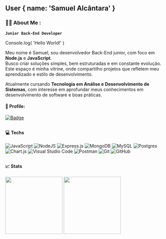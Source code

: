 ## User { name: 'Samuel Alcântara' }

### 👨‍💻 About Me :

**`Junior Back-End Developer`**

Console.log( 'Hello World!' )

<!-- Meu nome é Samuel Ramos, tenho 20 anos. Formado no Ensino Médio pelo Instituto Federal do Maranhão (IFMA), integrado ao curso técnico em Automação Industrial. Iniciei minha trajetória como Back-End Developer por meio do Programa Trilhas Inova, uma iniciativa realizada em parceria entre o Inova Maranhão, SECTI e FAPEMA.

Atualmente, estou cursando o tecnólogo em Análise e Desenvolvimento de Sistemas pela Unifacimp Wyden, com foco em expandir meu conhecimento na área de tecnologia da informação. -->

<!-- ## 👋 Sobre mim  -->

<!-- 👦 Meu nome é Samuel, sou desenvolvedor Back-End iniciante, com foco em **Node.js** e **JavaScript**.  
Busco criar soluções simples, bem estruturadas e em constante evolução.  
Este espaço é minha vitrine, onde compartilho projetos que refletem meu aprendizado e estilo de desenvolvimento.  -->

Meu nome é Samuel, sou desenvolvedor Back-End junior, com foco em **Node.js** e **JavaScript**.  
Busco criar soluções simples, bem estruturadas e em constante evolução.  
Este espaço é minha vitrine, onde compartilho projetos que refletem meu aprendizado e estilo de desenvolvimento.  

Atualmente cursando **Tecnologia em Análise e Desenvolvimento de Sistemas**, com interesse em aprofundar meus conhecimentos em desenvolvimento de software e boas práticas.

#### 👤 Profile:

[![Badge](https://img.shields.io/badge/LinkedIn-0A66C2?style=for-the-badge&logo=linkedin&logoColor=white&labelColor=0A66C2)](www.linkedin.com/in/samuel-alcantara-dev)

##

#### 💻 Techs

![JavaScript](https://img.shields.io/badge/javascript-%23FFFF00.svg?style=for-the-badge&logo=javascript&logoColor=%23000000)
![NodeJS](https://img.shields.io/badge/node.js-6DA55F?style=for-the-badge&logo=node.js&logoColor=white)
![Express.js](https://img.shields.io/badge/express.js-%23FFFFFF.svg?style=for-the-badge&logo=express&logoColor=%23000000)
![MongoDB](https://img.shields.io/badge/MongoDB-%234ea94b.svg?style=for-the-badge&logo=mongodb&logoColor=white)
![MySQL](https://img.shields.io/badge/mysql-4479A1.svg?style=for-the-badge&logo=mysql&logoColor=white)
![Postgres](https://img.shields.io/badge/postgres-%23316192.svg?style=for-the-badge&logo=postgresql&logoColor=white)
![Chart.js](https://img.shields.io/badge/chart.js-F5788D.svg?style=for-the-badge&logo=chart.js&logoColor=white)
![Visual Studio Code](https://img.shields.io/badge/Visual%20Studio%20Code-0078d7.svg?style=for-the-badge&logo=visual-studio-code&logoColor=white)
![Postman](https://img.shields.io/badge/Postman-FF6C37?style=for-the-badge&logo=postman&logoColor=white)
![Git](https://img.shields.io/badge/git-%23F05033.svg?style=for-the-badge&logo=git&logoColor=white)
![GitHub](https://img.shields.io/badge/github-%23121011.svg?style=for-the-badge&logo=github&logoColor=white)





<!-- ### 💻 Technologies & 🎲 Databases -->

<!-- <p> -->
  <!-- <img height="30" src="https://raw.githubusercontent.com/devicons/devicon/refs/heads/master/icons/javascript/javascript-plain.svg" /> &nbsp
  <img height="30" src="https://raw.githubusercontent.com/devicons/devicon/refs/heads/master/icons/nodejs/nodejs-plain.svg" /> &nbsp -->
  <!-- <img height="30" src="https://raw.githubusercontent.com/devicons/devicon/refs/heads/master/icons/python/python-plain.svg" /> &nbsp -->
  <!-- <img height="30" src="https://raw.githubusercontent.com/devicons/devicon/refs/heads/master/icons/mongodb/mongodb-original.svg" /> &nbsp
  <img height="30" src="https://raw.githubusercontent.com/devicons/devicon/refs/heads/master/icons/mysql/mysql-original.svg" /> -->
  <!-- <img height="30" src="https://raw.githubusercontent.com/devicons/devicon/refs/heads/master/icons/html5/html5-plain.svg" /> &nbsp
  <img height="30" src="https://raw.githubusercontent.com/devicons/devicon/refs/heads/master/icons/css3/css3-plain.svg" /> &nbsp -->
  <!-- <img height="30" src="https://raw.githubusercontent.com/devicons/devicon/refs/heads/master/icons/c/c-line.svg" /> &nbsp -->
<!-- </p> -->
<!-- <p>
  <img height="30" src="https://raw.githubusercontent.com/devicons/devicon/refs/heads/master/icons/mysql/mysql-original.svg" /> &nbsp
  <img height="30" src="https://raw.githubusercontent.com/devicons/devicon/refs/heads/master/icons/mongodb/mongodb-original.svg" /> &nbsp
  <img height="30" src="https://raw.githubusercontent.com/devicons/devicon/refs/heads/master/icons/postgresql/postgresql-plain.svg" /> &nbsp
</p> -->

<!-- ### ⚛️ Frameworks & 📚 Libraries -->

<!-- <p>
  <img height="30" src="https://raw.githubusercontent.com/devicons/devicon/refs/heads/master/icons/passport/passport-plain.svg" /> &nbsp
  <img height="30" src="https://raw.githubusercontent.com/devicons/devicon/refs/heads/master/icons/chartjs/chartjs-plain.svg" /> &nbsp
  <img height="30" src="https://raw.githubusercontent.com/devicons/devicon/refs/heads/master/icons/express/express-original.svg" /> &nbsp
</p> -->

<!-- ### ⚙️ Tools -->

<!-- <p>
  <img height="30" src="https://raw.githubusercontent.com/devicons/devicon/refs/heads/master/icons/vscode/vscode-original.svg" /> &nbsp
  <img height="30" src="https://raw.githubusercontent.com/devicons/devicon/refs/heads/master/icons/postman/postman-plain.svg" /> &nbsp
  <img height="30" src="https://raw.githubusercontent.com/devicons/devicon/refs/heads/master/icons/git/git-plain.svg" /> &nbsp
  <img height="30" src="https://raw.githubusercontent.com/devicons/devicon/refs/heads/master/icons/insomnia/insomnia-original.svg" /> &nbsp
  <img height="30" src="https://raw.githubusercontent.com/devicons/devicon/refs/heads/master/icons/github/github-original.svg" /> &nbsp
</p> -->

##

#### 📈 Stats 

<p>
  <a href="https://github.com/samleurn"></a>
  <img height="180" src="https://github-readme-stats.vercel.app/api?username=samleurn&theme=midnight-purple&show_icons=true&hide_border=true&count_private=true" />
  <img height="180" src="https://github-readme-stats.vercel.app/api/top-langs/?username=samleurn&theme=midnight-purple&show_icons=true&hide_border=true&layout=compact" />
</p>

